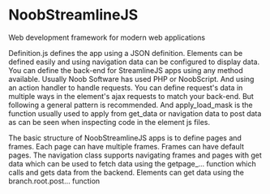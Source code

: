 # NoobStreamlineJS
Web development framework for modern web applications

Definition.js defines the app using a JSON definition. Elements can be defined easily and using navigation data can be configured to display data. You can define the back-end for StreamlineJS apps using any method available. Usually Noob Software has used PHP or NoobScript. And using an action handler to handle requests. You can define request's data in multiple ways in the element's ajax requests to match your back-end. But following a general pattern is recommended. And apply_load_mask is the function usually used to apply from get_data or navigation data to post data as can be seen when inspecting code in the element js files.

The basic structure of NoobStreamlineJS apps is to define pages and frames. Each page can have multiple frames. Frames can have default pages. The navigation class supports navigating frames and pages with get data which can be used to fetch data using the getpage_... function which calls and gets data from the backend. Elements can get data using the branch.root.post... function
